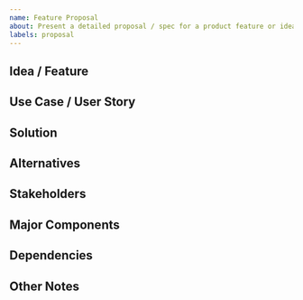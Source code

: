 ```yaml
---
name: Feature Proposal
about: Present a detailed proposal / spec for a product feature or idea
labels: proposal
---
```


## Idea / Feature

<!-- Please provide a concise high-level description of your idea/feature -->

## Use Case / User Story

<!-- Please provide a use case / user story to help us understand your idea in context -->

## Solution

<!-- Please describe your ideal solution -->

## Alternatives

<!-- Please describe any alternatives you've considered, even if you've dismissed them -->

## Stakeholders

<!-- Please add any individual person or team's that should be brought in for discussion on the project -->

## Major Components

<!-- 

Please add any major components that need to be done for this project 

For example:
[ ] rewrite library
[ ] release dataset

-->

## Dependencies

<!-- 

Please add any other major or minor project dependencies here 

For example:
[ ] **(required)** some other major project must be done
[ ] _(optional)_ some other minor project project must be done

-->

## Other Notes

<!-- Please add any extra notes here -->
